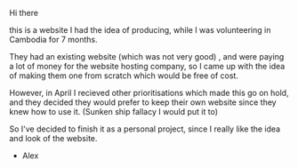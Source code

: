 Hi there

this is a website I had the idea of producing, while I was volunteering in Cambodia for 7 months. 

They had an existing website (which was not very good) , and were paying a lot of money for the website hosting company, so I came up with the idea of making them one from scratch which would be free of cost.

However, in April I recieved other prioritisations which made this go on hold, and they decided they would prefer to keep their own website since they knew how to use it. (Sunken ship fallacy I would put it to)

So I've decided to finish it as a personal project, since I really like the idea and look of the website.

- Alex
